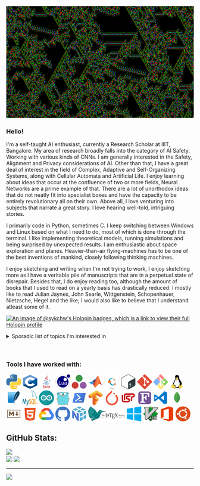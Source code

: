 <picture>
 <img alt="Cellular Automata Cosmos." src="images/ezgif-2-e22db535cf.gif" width="1000" height="300">
</picture>


### Hello!
<p>
 I'm a self-taught AI enthusiast, currently a Research Scholar at IIIT, Bangalore. My area of research broadly falls into the category of AI Safety. Working with various kinds of CNNs. I am generally interested in the Safety, Alignment and Privacy considerations of AI. Other than that, I have a great deal of interest in the field of Complex, Adaptive and Self-Organizing Systems, along with Cellular Automata and Artificial Life. I enjoy learning about ideas that occur at the confluence of two or more fields, Neural Networks are a prime example of that. There are a lot of unorthodox ideas that do not neatly fit into specialist boxes and have the capacity to be entirely revolutionary all on their own. Above all, I love venturing into subjects that narrate a great story. I love hearing well-told, intriguing stories.
</p>

<p>
 I primarily code in Python, sometimes C. I keep switching between Windows and Linux based on what I need to do, most of which is done through the terminal. I like implementing theoretical models, running simulations and being surprised by unexpected results. I am enthusiastic about space exploration and planes. Heavier-than-air flying-machines has to be one of the best inventions of mankind, closely following thinking machines.
</p>

<p>
I enjoy sketching and writing when I'm not trying to work, I enjoy sketching more as I have a veritable pile of manuscripts that are in a perpetual state of disrepair. Besides that, I do enjoy reading too, although the amount of books that I used to read on a yearly basis has drastically reduced. I mostly like to read Julian Jaynes, John Searle, Wittgenstein, Schopenhauer, Nietzsche, Hegel and the like; I would also like to believe that I understand atleast some of it.
</p>

[![An image of @sykchw's Holopin badges, which is a link to view their full Holopin profile](https://holopin.me/sykchw)](https://holopin.io/@sykchw)

<details>
<summary>Sporadic list of topics I'm interested in</summary>

Artificial Intelligence, Neural Networks, Reinforcement Learning, AI Alignment, Convolutional Neural Networks, Artificial Life, Non-linear Sciemces, Chaos Theory, Cellular Automata, Stochastic Processes, Genetic Computation, von Neumann Cellular Automata (vNCA), Collective Intelligence, von Neumann Universal Constructors, Neural Cellular Automata, Swarm Intelligence, Nobili Cellular Automata, Complex Adaptive Systems, Category Theory, Graph Neural Networks, Automata theory, Compilers, Evolutionary Computation...

</details>

<br>
<br>

### Tools I have worked with:
<p>
<img src="logos/python-5.svg" alt="Python" width="40" height="40"/>
<img src="logos/c-1.svg" alt="C" width="40" height="40"/>
<img src="logos/java.svg" alt="Java" width="40" height="40"/>
<img src="logos/lua-5.svg" alt="Lua" width="40" height="40"/>
<img src="logos/julia-1.svg" alt="Julia" width="40" height="40"/>
<img src="logos/matlab-svgrepo-com.svg" alt="Matlab" width="40" height="40"/>
<img src="logos/GNU Octave Logo Vector.svg" alt="GNU Octave" width="40" height="40"/>
<img src="logos/bash-2.svg" alt="Bash" width="40" height="40"/>
<img src="logos/git-icon.svg" alt="Git" width="40" height="40"/>
<img src="logos/git-bash.svg" alt="Git Bash" width="40" height="40"/>
<img src="logos/linux-tux.svg" alt="Linux" width="40" height="40"/>
<img src="logos/sqlite-svgrepo-com.svg" alt="SQLite" width="40" height="40"/>
<img src="logos/mysql-logo.svg" alt="MySQL" width="40" height="40"/>
<img src="logos/arduino-1.svg" alt="Arduino" width="40" height="40"/>
<img src="logos/go-logo-1.svg" alt="GoLang" width="40" height="40"/>
<img src="logos/powershell-svgrepo-com.svg" alt="PowerShell" width="40" height="40"/>
<img src="logos/tensorflow-svgrepo-com.svg" alt="TensorFlow" width="40" height="40"/>
<img src="logos/pytorch-svgrepo-com.svg" alt="PyTorch" width="40" height="40"/>
<img src="logos/lisp-svgrepo-com.svg" alt="Lisp" width="40" height="40"/>
<img src="logos/fortran-svgrepo-com.svg" alt="Fortran" width="40" height="40"/>
<img src="logos/vscode3-svgrepo-com.svg" alt="VS Code" width="40" height="40"/>
<img src="logos/mongo-svgrepo-com.svg" alt="MongoDB" width="40" height="40"/>
<img src="logos/markdown-svgrepo-com.svg" alt="Markdown" width="40" height="40"/>
<img src="logos/html-5-svgrepo-com.svg" alt="Java" width="40" height="40"/>
<img src="logos/google-cloud-svgrepo-com.svg" alt="Google Cloud" width="40" height="40"/>
<img src="logos/github-color-svgrepo-com.svg" alt="GitHub" width="40" height="40"/>
<img src="logos/numpy-svgrepo-com.svg" alt="NumPy" width="40" height="40"/>
<img src="logos/LaTeX_project_logo_bird.svg" alt="LaTeX" width="100" height="40"/>
<img src="logos/windows-applications-svgrepo-com.svg" alt="Windows OS" width="40" height="40"/>
<img src="logos/vim-svgrepo-com.svg" alt="Vim" width="40" height="40"/>
 <img src="logos/office-1-logo-svgrepo-com.svg" alt="Microsoft Office" width="40" height="40"/>
 <img src="logos/ubuntu-svgrepo-com.svg" alt="Ubuntu" width="40" height="40"/>
</p>

## GitHub Stats:
![](https://github-readme-stats.vercel.app/api/top-langs/?username=SykChw&theme=dark&hide_border=true&include_all_commits=true&count_private=false&layout=compact)<br/>
![](https://github-readme-stats.vercel.app/api?username=SykChw&theme=dark&hide_border=true&include_all_commits=true&count_private=false)
![](https://github-readme-streak-stats.herokuapp.com/?user=SykChw&theme=dark&hide_border=true)<br/>


---
[![](https://visitcount.itsvg.in/api?id=SykChw&icon=0&color=0)](https://visitcount.itsvg.in)

<!-- Proudly created with GPRM ( https://gprm.itsvg.in ) -->

<!--
**SykChw/SykChw** is a ✨ _special_ ✨ repository because its `README.md` (this file) appears on your GitHub profile.

Here are some ideas to get you started:

- 🔭 I’m currently working on ...
- 🌱 I’m currently learning ...
- 👯 I’m looking to collaborate on ...
- 🤔 I’m looking for help with ...
- 💬 Ask me about ...
- 📫 How to reach me: ...
- 😄 Pronouns: ...
- ⚡ Fun fact: ...
-->
